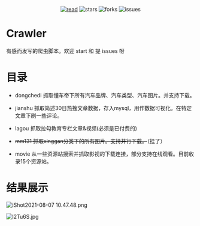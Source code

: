 <div align="center">  
    <p>
        <a href="https://tf2jaguar.github.io"><img src="https://badgen.net/badge/tf2jaguar/read?icon=sourcegraph&color=4ab8a1" alt="read" /></a>
        <img src="https://badgen.net/github/stars/tf2jaguar/crawler?icon=github&color=4ab8a1" alt="stars" />
        <img src="https://badgen.net/github/forks/tf2jaguar/crawler?icon=github&color=4ab8a1" alt="forks" />
        <img src="https://badgen.net/github/open-issues/tf2jaguar/crawler?icon=github" alt="issues" />
    </p>
</div>

# Crawler

有感而发写的爬虫脚本。欢迎 start 和 提 issues 呀

# 目录

- dongchedi 抓取懂车帝下所有汽车品牌、汽车类型、汽车图片。并支持下载。

- jianshu  抓取简述30日热搜文章数据，存入mysql，用作数据可视化。在特定文章下刷一些评论。

- lagou 抓取拉勾教育专栏文章&视频(必须是已付费的)

- ~~mm131 抓取xinggan分类下的所有图片。支持并行下载。~~（挂了）

- movie 从一些资源站搜索并抓取影视的下载连接，部分支持在线观看。目前收录15个资源站。

# 结果展示

![iShot2021-08-07 10.47.48.png](https://upload-images.jianshu.io/upload_images/12361519-e373043548281963.png?imageMogr2/auto-orient/strip%7CimageView2/2/w/1240)

![l2Tu6S.jpg](https://s2.ax1x.com/2020/01/08/l2Tu6S.jpg)
